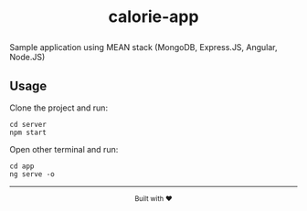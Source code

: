 #  <p align="center">calorie-app</p>

Sample application using MEAN stack (MongoDB, Express.JS, Angular, Node.JS)

## Usage
Clone the project and run:
```
cd server
npm start
```

Open other terminal and run:
```
cd app
ng serve -o
```

<hr />

<footer>
<p align="center" style="font-size: smaller;">
Built with ❤️
</p>
</footer>

